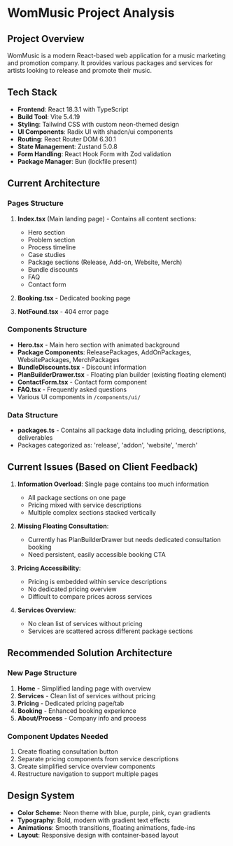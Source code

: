 # WomMusic Project Analysis

## Project Overview

WomMusic is a modern React-based web application for a music marketing and promotion company. It provides various packages and services for artists looking to release and promote their music.

## Tech Stack

- **Frontend**: React 18.3.1 with TypeScript
- **Build Tool**: Vite 5.4.19
- **Styling**: Tailwind CSS with custom neon-themed design
- **UI Components**: Radix UI with shadcn/ui components
- **Routing**: React Router DOM 6.30.1
- **State Management**: Zustand 5.0.8
- **Form Handling**: React Hook Form with Zod validation
- **Package Manager**: Bun (lockfile present)

## Current Architecture

### Pages Structure

1. **Index.tsx** (Main landing page) - Contains all content sections:

   - Hero section
   - Problem section
   - Process timeline
   - Case studies
   - Package sections (Release, Add-on, Website, Merch)
   - Bundle discounts
   - FAQ
   - Contact form

2. **Booking.tsx** - Dedicated booking page
3. **NotFound.tsx** - 404 error page

### Components Structure

- **Hero.tsx** - Main hero section with animated background
- **Package Components**: ReleasePackages, AddOnPackages, WebsitePackages, MerchPackages
- **BundleDiscounts.tsx** - Discount information
- **PlanBuilderDrawer.tsx** - Floating plan builder (existing floating element)
- **ContactForm.tsx** - Contact form component
- **FAQ.tsx** - Frequently asked questions
- Various UI components in `/components/ui/`

### Data Structure

- **packages.ts** - Contains all package data including pricing, descriptions, deliverables
- Packages categorized as: 'release', 'addon', 'website', 'merch'

## Current Issues (Based on Client Feedback)

1. **Information Overload**: Single page contains too much information

   - All package sections on one page
   - Pricing mixed with service descriptions
   - Multiple complex sections stacked vertically

2. **Missing Floating Consultation**:

   - Currently has PlanBuilderDrawer but needs dedicated consultation booking
   - Need persistent, easily accessible booking CTA

3. **Pricing Accessibility**:

   - Pricing is embedded within service descriptions
   - No dedicated pricing overview
   - Difficult to compare prices across services

4. **Services Overview**:
   - No clean list of services without pricing
   - Services are scattered across different package sections

## Recommended Solution Architecture

### New Page Structure

1. **Home** - Simplified landing page with overview
2. **Services** - Clean list of services without pricing
3. **Pricing** - Dedicated pricing page/tab
4. **Booking** - Enhanced booking experience
5. **About/Process** - Company info and process

### Component Updates Needed

1. Create floating consultation button
2. Separate pricing components from service descriptions
3. Create simplified service overview components
4. Restructure navigation to support multiple pages

## Design System

- **Color Scheme**: Neon theme with blue, purple, pink, cyan gradients
- **Typography**: Bold, modern with gradient text effects
- **Animations**: Smooth transitions, floating animations, fade-ins
- **Layout**: Responsive design with container-based layout
